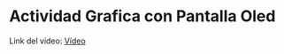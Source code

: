 # Actividad Grafica con Pantalla Oled

Link del video: [Vídeo](https://drive.google.com/file/d/1GJad5Ln9kU1c914dGwwYL89ujaEYLamA/view?usp=sharing)